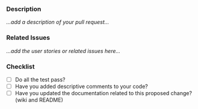### Description

_...add a description of your pull request..._

### Related Issues

_...add the user stories or related issues here..._

### Checklist

- [ ] Do all the test pass?
- [ ] Have you added descriptive comments to your code?
- [ ] Have you updated the documentation related to this proposed change? (wiki and README)
